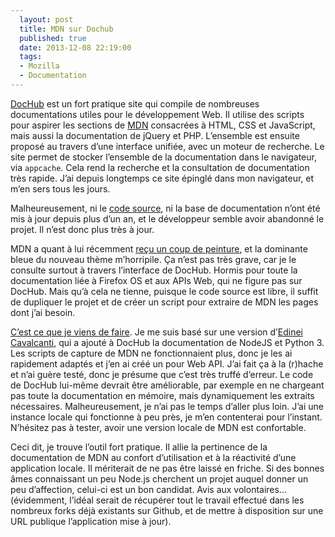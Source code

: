 ```yaml
---
  layout: post
  title: MDN sur Dochub
  published: true
  date: 2013-12-08 22:19:00
  tags:
  - Mozilla
  - Documentation
---
```


[DocHub](http://dochub.io) est un fort pratique site qui compile de nombreuses documentations utiles pour le développement Web. Il utilise des scripts pour aspirer les sections de [MDN](http://developer.mozilla.org/) consacrées à HTML, CSS et JavaScript, mais aussi la documentation de jQuery et PHP. L’ensemble est ensuite proposé au travers d’une interface unifiée, avec un moteur de recherche. Le site permet de stocker l’ensemble de la documentation dans le navigateur, via `appcache`. Cela rend la recherche et la consultation de documentation très rapide. J’ai depuis longtemps ce site épinglé dans mon navigateur, et m’en sers tous les jours.

Malheureusement, ni le [code source](https://github.com/rgarcia/dochub), ni la base de documentation n’ont été mis à jour depuis plus d’un an, et le développeur semble avoir abandonné le projet. Il n’est donc plus très à jour.

MDN a quant à lui récemment [reçu un coup de peinture](https://hacks.mozilla.org/2013/12/the-mozilla-developer-network-has-a-new-face/), et la dominante bleue du nouveau thème m’horripile. Ça n’est pas très grave, car je le consulte surtout à travers l’interface de DocHub. Hormis pour toute la documentation liée à Firefox OS et aux APIs Web, qui ne figure pas sur DocHub. Mais qu’à cela ne tienne, puisque le code source est libre, il suffit de dupliquer le projet et de créer un script pour extraire de MDN les pages dont j’ai besoin.

[C’est ce que je viens de faire](https://github.com/clochix/dochub). Je me suis basé sur une version d’[Edinei Cavalcanti](https://github.com/neiesc/dochub), qui a ajouté à DocHub la documentation de NodeJS et Python 3. Les scripts de capture de MDN ne fonctionnaient plus, donc je les ai rapidement adaptés et j’en ai créé un pour Web API. J’ai fait ça à la (r)hache et n’ai guère testé, donc je présume que c’est très truffé d’erreur. Le code de DocHub lui-même devrait être améliorable, par exemple en ne chargeant pas toute la documentation en mémoire, mais dynamiquement les extraits nécessaires. Malheureusement, je n’ai pas le temps d’aller plus loin. J’ai une instance locale qui fonctionne à peu près, je m’en contenterai pour l’instant. N’hésitez pas à tester, avoir une version locale de MDN est confortable.

Ceci dit, je trouve l’outil fort pratique. Il allie la pertinence de la documentation de MDN au confort d’utilisation et à la réactivité d’une application locale. Il mériterait de ne pas être laissé en friche. Si des bonnes âmes connaissant un peu Node.js cherchent un projet auquel donner un peu d’affection, celui-ci est un bon candidat. Avis aux volontaires… (évidemment, l’idéal serait de récupérer tout le travail effectué dans les nombreux forks déjà existants sur Github, et de mettre à disposition sur une URL publique l’application mise à jour).
